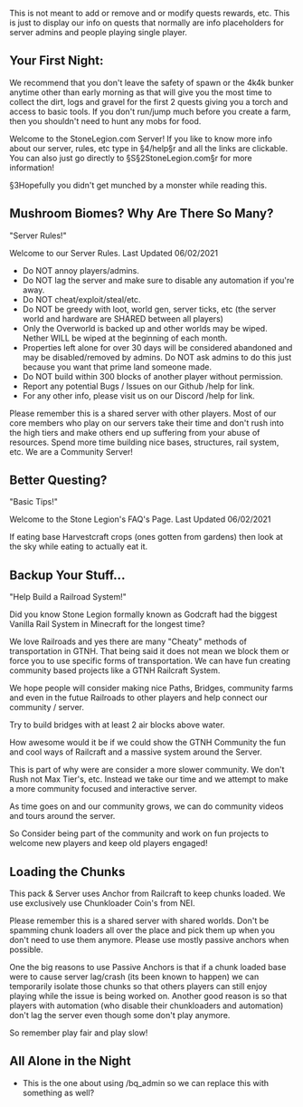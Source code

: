 This is not meant to add or remove and or modify quests rewards, etc. This is just to display our info on quests that normally are info placeholders for server admins and people playing single player. 








## Your First Night:

We recommend that you don't leave the safety of spawn or the 4k4k bunker anytime other than early morning as that will give you the most time to collect the dirt, logs and gravel for the first 2 quests giving you a torch and access to basic tools. If you don't run/jump much before you create a farm, then you shouldn't need to hunt any mobs for food. 

Welcome to the StoneLegion.com Server! If you like to know more info about our server, rules, etc type in §4/help§r and all the links are clickable. You can also just go directly to §S§2StoneLegion.com§r for more information! 

§3Hopefully you didn't get munched by a monster while reading this.









## Mushroom Biomes? Why Are There So Many?
"Server Rules!"

Welcome to our Server Rules.
Last Updated 06/02/2021

- Do NOT annoy players/admins.
- Do NOT lag the server and make sure to disable any automation if you're away.
- Do NOT cheat/exploit/steal/etc.
- Do NOT be greedy with loot, world gen, server ticks, etc (the server world and hardware are SHARED between all players)
- Only the Overworld is backed up and other worlds may be wiped. Nether WILL be wiped at the beginning of each month.
- Properties left alone for over 30 days will be considered abandoned and may be disabled/removed by admins. Do NOT ask admins to do this just because you want that prime land someone made.
- Do NOT build within 300 blocks of another player without permission.
- Report any potential Bugs / Issues on our Github /help for link.
- For any other info, please visit us on our Discord /help for link.

Please remember this is a shared server with other players. Most of our core members who play on our servers take their time and don't rush into the high tiers and make others end up suffering from your abuse of resources. Spend more time building nice bases, structures, rail system, etc. We are a Community Server!









## Better Questing?
"Basic Tips!"

Welcome to the Stone Legion's FAQ's Page.
Last Updated 06/02/2021

If eating base Harvestcraft crops (ones gotten from gardens) then look at the sky while eating to actually eat it.










## Backup Your Stuff...
"Help Build a Railroad System!"

Did you know Stone Legion formally known as Godcraft had the biggest Vanilla Rail System in Minecraft for the longest time?

We love Railroads and yes there are many "Cheaty" methods of transportation in GTNH. That being said it does not mean we block them or force you to use specific forms of transportation. We can have fun creating community based projects like a GTNH Railcraft System.

We hope people will consider making nice Paths, Bridges, community farms and even in the futue Railroads to other players and help connect our community / server. 

Try to build bridges with at least 2 air blocks above water.

How awesome would it be if we could show the GTNH Community the fun and cool ways of Railcraft and a massive system around the Server. 

This is part of why were are consider a more slower community. We don't Rush not Max Tier's, etc. Instead we take our time and we attempt to make a more community focused and interactive server. 

As time goes on and our community grows, we can do community videos and tours around the server.

So Consider being part of the community and work on fun projects to welcome new players and keep old players engaged! 










## Loading the Chunks

This pack & Server uses Anchor from Railcraft to keep chunks loaded. We use exclusively use Chunkloader Coin's from NEI.

Please remember this is a shared server with shared worlds. Don't be spamming chunk loaders all over the place and pick them up when you don't need to use them anymore. Please use mostly passive anchors when possible.

One the big reasons to use Passive Anchors is that if a chunk loaded base were to cause server lag/crash (its been known to happen) we can temporarily isolate those chunks so that others players can still enjoy playing while the issue is being worked on. Another good reason is so that players with automation (who disable their chunkloaders and automation) don't lag the server even though some don't play anymore.

So remember play fair and play slow!









## All Alone in the Night

- This is the one about using /bq_admin so we can replace this with something as well?

